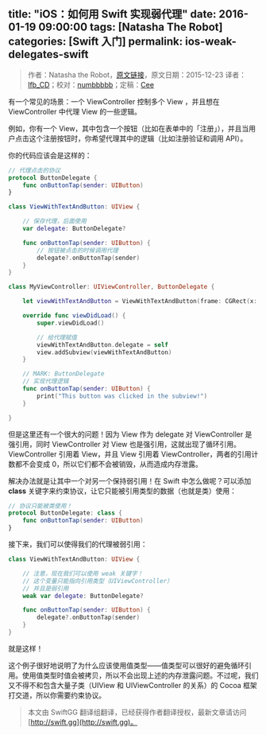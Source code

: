 title: "iOS：如何用 Swift 实现弱代理"
date: 2016-01-19 09:00:00
tags: [Natasha The Robot]
categories: [Swift 入门] 
permalink: ios-weak-delegates-swift
---
> 作者：Natasha the Robot，[原文链接](https://www.natashatherobot.com/ios-weak-delegates-swift/)，原文日期：2015-12-23
> 译者：[lfb_CD](http://weibo.com/lfbWb)；校对：[numbbbbb](http://numbbbbb.com/)；定稿：[Cee](https://github.com/Cee)
  









<!--此处开始正文-->

有一个常见的场景：一个 ViewController 控制多个 View ，并且想在 ViewController 中代理 View 的一些逻辑。

例如，你有一个 View，其中包含一个按钮（比如在表单中的「注册」），并且当用户点击这个注册按钮时，你希望代理其中的逻辑（比如注册验证和调用 API）。


你的代码应该会是这样的：

```swift
// 代理点击的协议
protocol ButtonDelegate {
    func onButtonTap(sender: UIButton)
}

class ViewWithTextAndButton: UIView {

    // 保存代理，后面使用
    var delegate: ButtonDelegate?

    func onButtonTap(sender: UIButton) {
        // 按钮被点击的时候调用代理
        delegate?.onButtonTap(sender)
    }
}

class MyViewController: UIViewController, ButtonDelegate {

    let viewWithTextAndButton = ViewWithTextAndButton(frame: CGRect(x: 0, y: 0, width: 100, height: 100))

    override func viewDidLoad() {
        super.viewDidLoad()

        // 给代理赋值
        viewWithTextAndButton.delegate = self
        view.addSubview(viewWithTextAndButton)
    }

    // MARK: ButtonDelegate
    // 实现代理逻辑
    func onButtonTap(sender: UIButton) {
        print("This button was clicked in the subview!")
    }

}
```

<!--more-->

但是这里还有一个很大的问题！因为 View 作为 delegate 对 ViewController 是强引用，同时 ViewController 对 View 也是强引用，这就出现了循环引用。ViewController 引用着 View，并且 View 引用着 ViewController，两者的引用计数都不会变成 0，所以它们都不会被销毁，从而造成内存泄露。

解决办法就是让其中一个对另一个保持弱引用！在 Swift 中怎么做呢？可以添加 **class** 关键字来约束协议，让它只能被引用类型的数据（也就是类）使用：

```swift
// 协议只能被类使用！
protocol ButtonDelegate: class {
    func onButtonTap(sender: UIButton)
}
```

接下来，我们可以使得我们的代理被弱引用：

```swift
class ViewWithTextAndButton: UIView {

    // 注意，现在我们可以使用 weak 关键字！
    // 这个变量只能指向引用类型（UIViewController）
    // 并且是弱引用
    weak var delegate: ButtonDelegate?

    func onButtonTap(sender: UIButton) {
        delegate?.onButtonTap(sender)
    }
}
```

就是这样！

这个例子很好地说明了为什么应该使用值类型——值类型可以很好的避免循环引用。使用值类型时值会被拷贝，所以不会出现上述的内存泄露问题。不过呢，我们又不得不和包含大量子类（UIView 和 UIViewController 的关系）的 Cocoa 框架打交道，所以你需要约束协议。
> 本文由 SwiftGG 翻译组翻译，已经获得作者翻译授权，最新文章请访问 [http://swift.gg](http://swift.gg)。